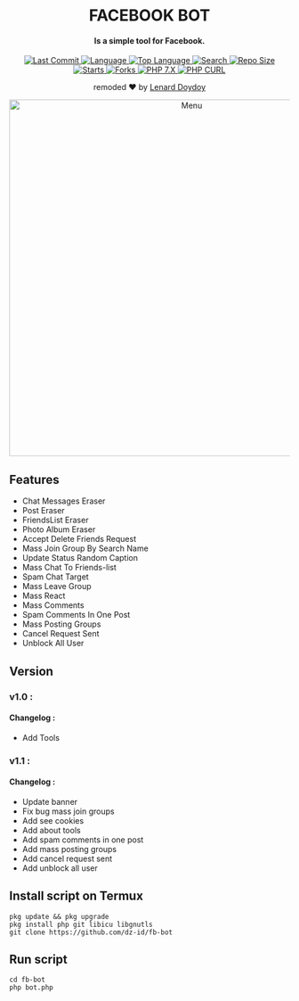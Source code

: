 <h1 align="center">
  FACEBOOK BOT
</h1>
<h4 align="center">
  Is a simple tool for Facebook.
</h4>
<div align="center">
  <a href="https://github.com/dz-id">
    <img alt="Last Commit" src="https://img.shields.io/github/last-commit/dz-id/fb-bot.svg"/>
  </a>
  <a href="https://github.com/dz-id">
    <img alt="Language" src="https://img.shields.io/github/languages/count/dz-id/fb-bot.svg"/>
  </a>
  <a href="https://github.com/dz-id">
    <img alt="Top Language" src="https://img.shields.io/github/languages/top/dz-id/fb-bot.svg"/>
  </a>
  <a href="https://github.com/dz-id">
    <img alt="Search" src="https://img.shields.io/github/search/dz-id/fb-bot/fb-bot.svg"/>
  </a>
  <a href="https://github.com/dz-id">
    <img alt="Repo Size" src="https://img.shields.io/github/repo-size/dz-id/fb-bot.svg"/>
  </a>
  <a href="https://github.com/dz-id">
    <img alt="Starts" src="https://img.shields.io/github/stars/dz-id/fb-bot.svg"/>
  </a>
  <a href="https://github.com/dz-id">
    <img alt="Forks" src="https://img.shields.io/github/forks/dz-id/fb-bot.svg"/>
  </a>
  <a href="https://github.com/dz-id">
    <img alt="PHP 7.X" src="https://img.shields.io/badge/PHP-7.X-success.svg"/>
  </a>
  <a href="https://github.com/dz-id">
    <img alt="PHP CURL" src="https://img.shields.io/badge/PHP%20CURL-ALL-success.svg"/>
  </a>
</div>
<p align="center">
  remoded ❤️ by <a href="https://github.com/doydoylenard-id">Lenard Doydoy</a>
</p>
<p align="center">
 <img src="https://github.com/dz-id/fb-bot/blob/master/images/menu.png" width="640" title="Menu" alt="Menu">
</p>

## Features
* Chat Messages Eraser
* Post Eraser
* FriendsList Eraser
* Photo Album Eraser
* Accept Delete Friends Request
* Mass Join Group By Search Name
* Update Status Random Caption
* Mass Chat To Friends-list
* Spam Chat Target
* Mass Leave Group
* Mass React
* Mass Comments
* Spam Comments In One Post
* Mass Posting Groups
* Cancel Request Sent
* Unblock All User

## Version
### v1.0 :
#### Changelog :
* Add Tools
### v1.1 :
#### Changelog :
* Update banner
* Fix bug mass join groups
* Add see cookies
* Add about tools
* Add spam comments in one post
* Add mass posting groups
* Add cancel request sent
* Add unblock all user

## Install script on Termux
```
pkg update && pkg upgrade
pkg install php git libicu libgnutls
git clone https://github.com/dz-id/fb-bot
```

## Run script
```
cd fb-bot
php bot.php
```
